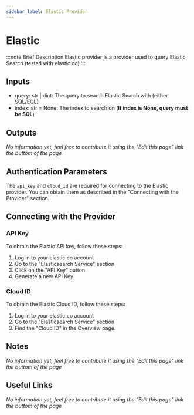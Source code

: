 ```yaml
---
sidebar_label: Elastic Provider
---
```


# Elastic

:::note Brief Description
Elastic provider is a provider used to query Elastic Search (tested with elastic.co)
:::

## Inputs

- query: str | dict: The query to search Elastic Search with (either SQL/EQL)
- index: str = None: The index to search on (**If index is None, query must be SQL**)

## Outputs
*No information yet, feel free to contribute it using the "Edit this page" link the buttom of the page*

## Authentication Parameters
The `api_key` and `cloud_id` are required for connecting to the Elastic provider. You can obtain them as described in the "Connecting with the Provider" section.

## Connecting with the Provider
### API Key
To obtain the Elastic API key, follow these steps:
1. Log in to your elastic.co account
2. Go to the "Elasticsearch Service" section
3. Click on the "API Key" button
4. Generate a new API Key

### Cloud ID
To obtain the Elastic Cloud ID, follow these steps:
1. Log in to your elastic.co account
2. Go to the "Elasticsearch Service" section
3. Find the "Cloud ID" in the Overview page.

## Notes
*No information yet, feel free to contribute it using the "Edit this page" link the buttom of the page*

## Useful Links
*No information yet, feel free to contribute it using the "Edit this page" link the buttom of the page*
